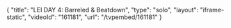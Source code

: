 {
    "title": "LEI DAY 4: Barreled &amp; Beatdown",
    "type": "solo",
    "layout": "iframe-static",
    "videoId": "161181",
    "url": "\/tvpembed\/161181"
}